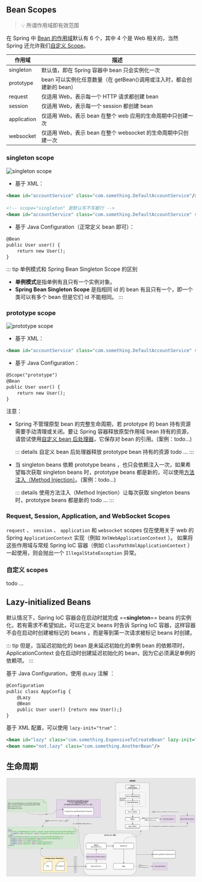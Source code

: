 ## Bean Scopes

> 💡 所谓作用域即有效范围

在 Spring 中 [Bean 的作用域](https://docs.spring.io/spring-framework/docs/current/reference/html/core.html#beans-factory-scopes)默认有 6 个，其中 4 个是 Web 相关的，当然 Spring 还允许我们[自定义 Scope](https://docs.spring.io/spring-framework/docs/current/reference/html/core.html#beans-factory-scopes-custom)。

| 作用域      | 描述                                                                   |
| ----------- | ---------------------------------------------------------------------- |
| singleton   | 默认值，即在 Spring 容器中 bean 只会实例化一次                         |
| prototype   | bean 可以实例化任意数量（在 getBean()调用或注入时，都会创建新的 bean） |
| request     | 仅适用 Web，表示每一个 HTTP 请求都创建 bean                            |
| session     | 仅适用 Web，表示每一个 session 都创建 bean                             |
| application | 仅适用 Web，表示 bean 在整个 web 应用的生命周期中只创建一次            |
| websocket   | 仅适用 Web，表示 bean 在整个 websocket 的生命周期中只创建一次          |

### singleton scope

![singleton scope](https://docs.spring.io/spring-framework/docs/5.3.11/reference/html/images/singleton.png)

- 基于 XML：

```xml
<bean id="accountService" class="com.something.DefaultAccountService"/>

<!-- scope="singleton" 是默认写不写都行 -->
<bean id="accountService" class="com.something.DefaultAccountService" scope="singleton"/>
```

- 基于 Java Configuration（正常定义 bean 即可）：

```java{3-6}
@Bean
public User user() {
    return new User();
}
```

::: tip 单例模式和 Spring Bean Singleton Scope 的区别

- **单例模式**是指单例有且只有一个实例对象。
- **Spring Bean Singleton Scope** 是指相同 id 的 bean 有且只有一个，即一个类可以有多个 bean 但是它们 id 不能相同。
:::

### prototype scope

![prototype scope](https://docs.spring.io/spring-framework/docs/5.3.11/reference/html/images/prototype.png)

- 基于 XML：

```xml
<bean id="accountService" class="com.something.DefaultAccountService" scope="prototype"/>
```

- 基于 Java Configuration：

```java{1}
@Scope("prototype")
@Bean
public User user() {
    return new User();
}
```

注意：

- Spring 不管理原型 bean 的完整生命周期，若 prototype 的 bean 持有资源需要手动清理或关闭。要让 Spring 容器释放原型作用域 bean 持有的资源，请尝试使用[自定义 bean 后处理器](https://docs.spring.io/spring-framework/docs/current/reference/html/core.html#beans-factory-extension-bpp)，它保存对 bean 的引用。(案例：todo...)

    ::: details 自定义 bean 后处理器释放 prototype bean 持有的资源
    todo ...
    :::

- 当 singleton beans 依赖 prototype beans ，也只会依赖注入一次，如果希望每次获取 singleton beans 时，prototype beans 都是新的，可以使用[方法注入（Method Injection）](https://docs.spring.io/spring-framework/docs/current/reference/html/core.html#beans-factory-method-injection)。(案例：todo...)

    ::: details 使用方法注入（Method Injection）让每次获取 singleton beans 时，prototype beans 都是新的
    todo ...
    :::

### Request, Session, Application, and WebSocket Scopes

`request` 、 `session` 、 `application` 和 `websocket` scopes 仅在使用关于 web 的 Spring `ApplicationContext` 实现（例如 `XmlWebApplicationContext` ）。 如果将这些作用域与常规 Spring IoC 容器（例如 `ClassPathXmlApplicationContext` ）一起使用，则会抛出一个 `IllegalStateException` 异常。

### 自定义 scopes

todo ...

## Lazy-initialized Beans

默认情况下，Spring IoC 容器会在启动时就完成 ==**singleton**== beans 的实例化，若有需求不希望如此，可以在定义 beans 时告诉 Spring IoC 容器，这样容器不会在启动时创建被标记的 beans ，而是等到第一次请求被标记 beans 时创建。

::: tip
但是，当延迟初始化的 bean 是未延迟初始化的单例 bean 的依赖项时，ApplicationContext 会在启动时创建延迟初始化的 bean，因为它必须满足单例的依赖项。
:::

基于 Java Configuration，使用 `@Lazy` 注解 ：

```java{3}
@Configuration
public class AppConfig {
    @Lazy
    @Bean
    public User user() {return new User();}
}
```

基于 XML 配置，可以使用 `lazy-init="true"`：

```xml
<bean id="lazy" class="com.something.ExpensiveToCreateBean" lazy-init="true"/>
<bean name="not.lazy" class="com.something.AnotherBean"/>
```

## 生命周期

![bean 的生命周期](https://raw.githubusercontent.com/JoJoJotarou/notes/master/img/202207181213272.png)
